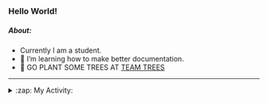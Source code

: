 ### Hello World!

##### About:
- Currently I am a student.
- 🌱 I’m learning how to make better documentation.
- 🌱 GO PLANT SOME TREES AT [TEAM TREES](https://teamtrees.org/)

---
<details>
  <summary>:zap: My Activity:</summary>
  
<!--START_SECTION:waka-->
![Code Time](http://img.shields.io/badge/Code%20Time-1%2C244%20hrs%2033%20mins-blue)

**I'm a Night 🦉** 

```text
🌞 Morning                2066 commits        ███░░░░░░░░░░░░░░░░░░░░░░   10.34 % 
🌆 Daytime                6706 commits        ████████░░░░░░░░░░░░░░░░░   33.56 % 
🌃 Evening                5751 commits        ███████░░░░░░░░░░░░░░░░░░   28.78 % 
🌙 Night                  5458 commits        ███████░░░░░░░░░░░░░░░░░░   27.32 % 
```
📅 **I'm Most Productive on Wednesday** 

```text
Monday                   2763 commits        ███░░░░░░░░░░░░░░░░░░░░░░   13.83 % 
Tuesday                  2744 commits        ███░░░░░░░░░░░░░░░░░░░░░░   13.73 % 
Wednesday                4714 commits        ██████░░░░░░░░░░░░░░░░░░░   23.59 % 
Thursday                 2644 commits        ███░░░░░░░░░░░░░░░░░░░░░░   13.23 % 
Friday                   2124 commits        ███░░░░░░░░░░░░░░░░░░░░░░   10.63 % 
Saturday                 1707 commits        ██░░░░░░░░░░░░░░░░░░░░░░░   08.54 % 
Sunday                   3285 commits        ████░░░░░░░░░░░░░░░░░░░░░   16.44 % 
```


📊 **This Week I Spent My Time On** 

```text
🔥 Editors: 
IntelliJ                 42 mins             ██████████████░░░░░░░░░░░   55.18 % 
VS Code                  34 mins             ███████████░░░░░░░░░░░░░░   44.82 % 

🐱‍💻 Projects: 
java-springboot-projects 42 mins             ██████████████░░░░░░░░░░░   55.18 % 
py-series                21 mins             ███████░░░░░░░░░░░░░░░░░░   28.13 % 
github-readme-youtube-car12 mins             ████░░░░░░░░░░░░░░░░░░░░░   16.67 % 
CSE224-Fundamentals-of-An0 secs              ░░░░░░░░░░░░░░░░░░░░░░░░░   00.01 % 
```


 Last Updated on 30/10/2023 18:11:59 UTC
<!--END_SECTION:waka-->
</details>
